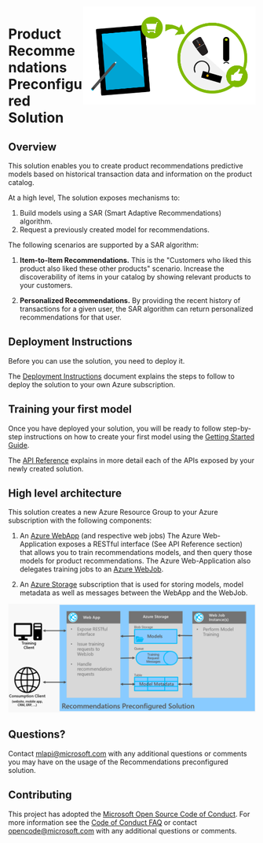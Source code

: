 <img  src="images/logo.png" align="right" height="200px">

# Product Recommendations Preconfigured Solution

## Overview

This solution enables you to create product recommendations predictive models based on historical transaction data and information on the product catalog.

At a high level, The solution exposes mechanisms to:
1. Build models using a SAR (Smart Adaptive Recommendations) algorithm. 
2. Request a previously created model for recommendations.

The following scenarios are supported by a SAR algorithm:

1. **Item-to-Item Recommendations.**
This is the "Customers who liked this product also liked these other products" scenario.
Increase the discoverability of items in your catalog by showing relevant products to your customers.

2. **Personalized Recommendations.** By providing the recent history of transactions for a given user, the SAR algorithm can return personalized recommendations for that user. 

## Deployment Instructions

Before you can use the solution, you need to deploy it. 

The [Deployment Instructions](deployment-instructions.md) document explains the steps to follow to deploy the solution to your own Azure subscription. 

## Training your first model

Once you have deployed your solution, you will be ready to follow step-by-step instructions on how to create your first model using the [Getting Started Guide](getting-started.md).

The [API Reference](api-reference.md) explains in more detail each of the APIs exposed by your newly created solution.

## High level architecture

This solution creates a new Azure Resource Group to your Azure subscription with the following components:

1. An [Azure WebApp](https://azure.microsoft.com/en-us/services/app-service/web/) (and respective web jobs)
The Azure Web-Application exposes a RESTful interface (See API Reference section) that allows you to train
recommendations models, and then query those models for product recommendations. The Azure Web-Application also
delegates training jobs  to an [Azure WebJob](https://docs.microsoft.com/en-us/azure/app-service-web/websites-webjobs-resources).

2. An [Azure Storage](https://azure.microsoft.com/en-us/services/storage) subscription that is used for storing models, 
model metadata as well as messages between the WebApp and the WebJob.

![Architecture Diagram](images/architecture-diagram.png)

## Questions?

Contact [mlapi@microsoft.com](mailto:mlapi@microsoft.com) with any additional questions or comments you may have on the usage of the Recommendations preconfigured solution.

## Contributing

This project has adopted the [Microsoft Open Source Code of Conduct](https://opensource.microsoft.com/codeofconduct/). For more information see the [Code of Conduct FAQ](https://opensource.microsoft.com/codeofconduct/faq/) or contact [opencode@microsoft.com](mailto:opencode@microsoft.com) with any additional questions or comments.

